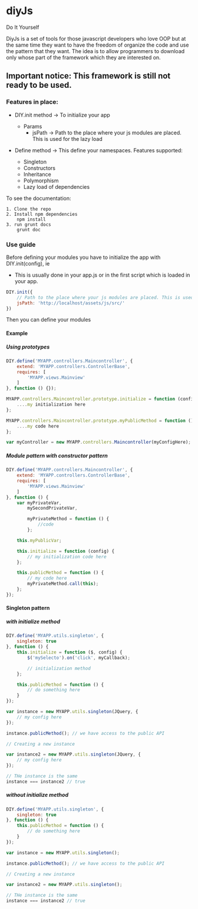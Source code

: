 # diyJs

Do It Yourself

DiyJs is a set of tools for those javascript developers who love OOP but at the same time they want to have the freedom of organize the code and use the pattern that they want. The idea is to allow programmers to download only whose part of the framework which they are interested on.

## Important notice: This framework is still not ready to be used.

### Features in place:

- DIY.init method -> To initialize your app
    - Params
        - jsPath -> Path to the place where your js modules are placed. This is used for the lazy load

- Define method -> This define your namespaces. Features supported:
    - Singleton
    - Constructors
    - Inheritance
    - Polymorphism
    - Lazy load of dependencies

To see the documentation:

    1. Clone the repo
    2. Install npm dependencies
        npm install
    3. run grunt docs
        grunt doc

### Use guide

Before defining your modules you have to initialize the app with DIY.init(config), ie
- This is usually done in your app.js or in the first script which is loaded in your app.

```javascript
DIY.init({
    // Path to the place where your js modules are placed. This is used for the lazy load
    jsPath: 'http://localhost/assets/js/src/'
})
```

Then you can define your modules

#### Example

##### Using prototypes

```javascript
DIY.define('MYAPP.controllers.Maincontroller', {
    extend: 'MYAPP.controllers.ControllerBase',
    requires: [
        'MYAPP.views.Mainview'
    ]
}, function () {});

MYAPP.controllers.Maincontroller.prototype.initialize = function (config) {
    ....my initialization here
};

MYAPP.controllers.Maincontroller.prototype.myPublicMethod = function () {
    ....my code here
};

var myController = new MYAPP.controllers.Maincontroller(myConfigHere);
```

##### Module pattern with constructor pattern

```javascript
DIY.define('MYAPP.controllers.Maincontroller', {
    extend: 'MYAPP.controllers.ControllerBase',
    requires: [
        'MYAPP.views.Mainview'
    ]
}, function () {
    var myPrivateVar,
        mySecondPrivateVar,

        myPrivateMethod = function () {
            //code
        };

    this.myPublicVar;

    this.initialize = function (config) {
        // my initialization code here
    };

    this.publicMethod = function () {
        // my code here
        myPrivateMethod.call(this);
    };
});
```

#### Singleton pattern
##### with initialize method

```javascript
DIY.define('MYAPP.utils.singleton', {
    singleton: true
}, function () {
    this.initialize = function ($, config) {
        $('mySelecto').on('click', myCallback);

        // initialization method
    };

    this.publicMethod = function () {
        // do something here
    }
});

var instance = new MYAPP.utils.singleton(JQuery, {
    // my config here
});

instance.publicMethod(); // we have access to the public API

// Creating a new instance

var instance2 = new MYAPP.utils.singleton(JQuery, {
    // my config here
});

// THe instance is the same
instance === instance2 // true
```

##### without initialize method

```javascript
DIY.define('MYAPP.utils.singleton', {
    singleton: true
}, function () {
    this.publicMethod = function () {
        // do something here
    }
});

var instance = new MYAPP.utils.singleton();

instance.publicMethod(); // we have access to the public API

// Creating a new instance

var instance2 = new MYAPP.utils.singleton();

// THe instance is the same
instance === instance2 // true
```